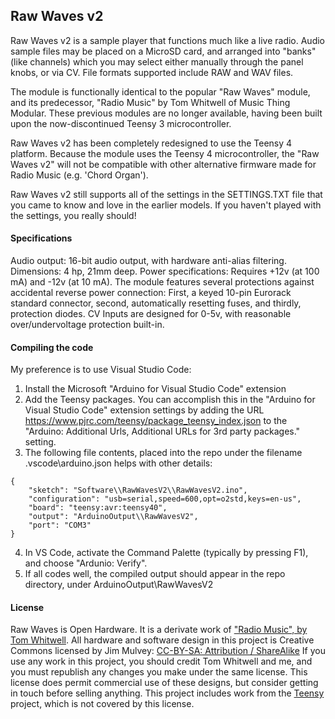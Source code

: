 ## Raw Waves v2

Raw Waves v2 is a sample player that functions much like a live radio. Audio sample files may be placed on a MicroSD card, and arranged into "banks" (like channels) which you may select either manually through the panel knobs, or via CV. File formats supported include RAW and WAV files.

The module is functionally identical to the popular "Raw Waves" module, and its predecessor, "Radio Music" by Tom Whitwell of Music Thing Modular. These previous modules are no longer available, having been built upon the now-discontinued Teensy 3 microcontroller.

Raw Waves v2 has been completely redesigned to use the Teensy 4 platform. Because the module uses the Teensy 4 microcontroller, the "Raw Waves v2" will not be compatible with other alternative firmware made for Radio Music (e.g. 'Chord Organ').

Raw Waves v2 still supports all of the settings in the SETTINGS.TXT file that you came to know and love in the earlier models. If you haven't played with the settings, you really should!

#### Specifications
Audio output: 16-bit audio output, with hardware anti-alias filtering.
Dimensions: 4 hp, 21mm deep.
Power specifications: Requires +12v (at 100 mA) and -12v (at 10 mA). The module features several protections against accidental reverse power connection: First, a keyed 10-pin Eurorack standard connector, second, automatically resetting fuses, and thirdly, protection diodes.
CV Inputs are designed for 0-5v, with reasonable over/undervoltage protection built-in.


#### Compiling the code
My preference is to use Visual Studio Code:
1. Install the Microsoft "Arduino for Visual Studio Code" extension
2. Add the Teensy packages. You can accomplish this in the "Arduino for Visual Studio Code" extension settings by adding the URL https://www.pjrc.com/teensy/package_teensy_index.json to the "Arduino: Additional Urls, Additional URLs for 3rd party packages." setting.
3. The following file contents, placed into the repo under the filename .vscode\arduino.json helps with other details:
```
{
    "sketch": "Software\\RawWavesV2\\RawWavesV2.ino",
    "configuration": "usb=serial,speed=600,opt=o2std,keys=en-us",
    "board": "teensy:avr:teensy40",
    "output": "ArduinoOutput\\RawWavesV2",
    "port": "COM3"
}
```
4. In VS Code, activate the Command Palette (typically by pressing F1), and choose "Ardunio: Verify".
5. If all codes well, the compiled output should appear in the repo directory, under ArduinoOutput\RawWavesV2

#### License  
Raw Waves is Open Hardware. It is a derivate work of ["Radio Music", by Tom Whitwell](https://github.com/TomWhitwell/RadioMusic). 
All hardware and software design in this project is Creative Commons licensed by Jim Mulvey: [CC-BY-SA: Attribution / ShareAlike](https://creativecommons.org/licenses/by-sa/3.0/)
If you use any work in this project, you should credit Tom Whitwell and me, and you must republish any changes you make under the same license.
This license does permit commercial use of these designs, but consider getting in touch before selling anything.
This project includes work from the [Teensy](https://www.pjrc.com/teensy/) project, which is not covered by this license.